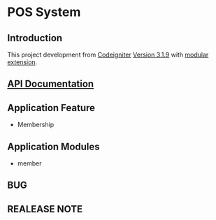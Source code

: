 # POS System

## Introduction

This project development from [Codeigniter](https://www.codeigniter.com) [Version 3.1.9](https://forum.codeigniter.com/thread-70877.html) with [modular extension](https://bitbucket.org/wiredesignz/codeigniter-modular-extensions-hmvc).

## [API Documentation](https://documenter.getpostman.com/view/878833/RzfmDmBc)

## Application Feature

- Membership

## Application Modules

- member

## BUG


## REALEASE NOTE


